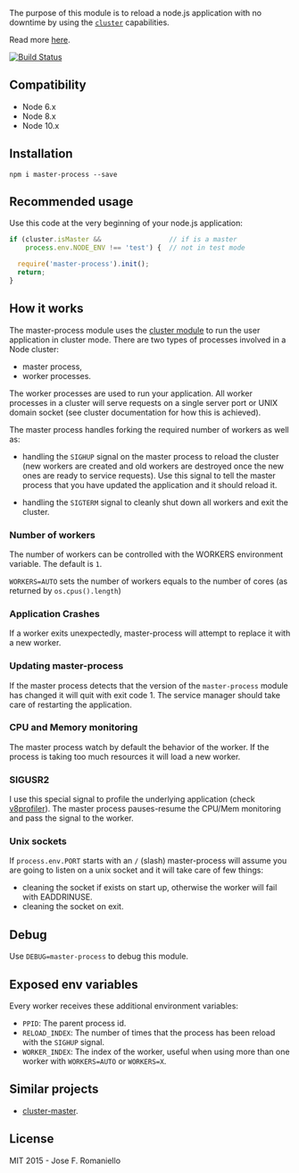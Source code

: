 The purpose of this module is to reload a node.js application with no downtime by using the [`cluster`](https://nodejs.org/api/cluster.html) capabilities.

Read more [here](http://joseoncode.com/2015/01/18/reloading-node-with-no-downtime/).

[![Build Status](https://travis-ci.org/jfromaniello/master-process.svg)](https://travis-ci.org/jfromaniello/master-process)

## Compatibility

- Node 6.x
- Node 8.x
- Node 10.x

## Installation

```
npm i master-process --save
```

## Recommended usage

Use this code at the very beginning of your node.js application:

```js
if (cluster.isMaster &&                 // if is a master
    process.env.NODE_ENV !== 'test') {  // not in test mode

  require('master-process').init();
  return;
}
```

## How it works

The master-process module uses the [cluster module](https://nodejs.org/api/cluster.html) to run the
user application in cluster mode. There are two types of processes involved in a Node cluster:
- master process,
- worker processes. 

The worker processes are used to run your application. All worker processes in a cluster will serve
requests on a single server port or UNIX domain socket (see cluster documentation for how this is 
achieved).

The master process handles forking the required number of workers as well as:

- handling the `SIGHUP` signal on the master process to reload the cluster (new workers are created 
  and old workers are destroyed once the new ones are ready to service requests). Use this signal 
  to tell the master process that you have updated the application and it should reload it.
  
- handling the `SIGTERM` signal to cleanly shut down all workers and exit the cluster.

### Number of workers

The number of workers can be controlled with the WORKERS environment variable. The default is `1`.

`WORKERS=AUTO` sets the number of workers equals to the number of cores (as returned by `os.cpus().length`)

### Application Crashes

If a worker exits unexpectedly, master-process will attempt to replace it with a new worker.

### Updating master-process

If the master process detects that the version of the `master-process` module has changed it will quit with exit code 1. The service manager should take care of restarting the application.

### CPU and Memory monitoring

The master process watch by default the behavior of the worker. If the process is taking too much resources it will load a new worker.

### SIGUSR2

I use this special signal to profile the underlying application (check [v8profiler](https://github.com/node-inspector/v8-profiler)). The master process pauses-resume the CPU/Mem monitoring and pass the signal to the worker.

### Unix sockets

If `process.env.PORT` starts with an `/` (slash) master-process will assume you are going to listen on a unix socket and it will take care of few things:

-  cleaning the socket if exists on start up, otherwise the worker will fail with EADDRINUSE.
-  cleaning the socket on exit.

## Debug

Use `DEBUG=master-process` to debug this module.

## Exposed env variables

Every worker receives these additional environment variables:

-  `PPID`: The parent process id.
-  `RELOAD_INDEX`: The number of times that the process has been reload with the `SIGHUP` signal.
-  `WORKER_INDEX`: The index of the worker, useful when using more than one worker with `WORKERS=AUTO` or `WORKERS=X`.

## Similar projects

-  [cluster-master](https://github.com/isaacs/cluster-master).

## License

MIT 2015 - Jose F. Romaniello
